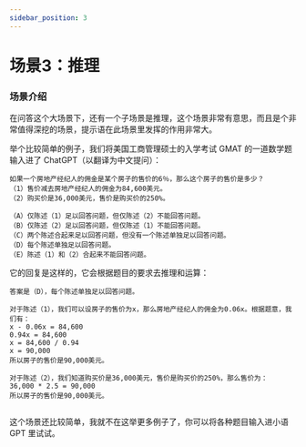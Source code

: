 ```yaml
---
sidebar_position: 3
---
```


# 场景3：推理

### 场景介绍

在问答这个大场景下，还有一个子场景是推理，这个场景非常有意思，而且是个非常值得深挖的场景，提示语在此场景里发挥的作用非常大。

举个比较简单的例子，我们将美国工商管理硕士的入学考试 GMAT 的一道数学题输入进了 ChatGPT（以翻译为中文提问）：

```other
如果一个房地产经纪人的佣金是某个房子的售价的6％，那么这个房子的售价是多少？
（1）售价减去房地产经纪人的佣金为84,600美元。
（2）购买价是36,000美元，售价是购买价的250%。

（A）仅陈述（1）足以回答问题，但仅陈述（2）不能回答问题。
（B）仅陈述（2）足以回答问题，但仅陈述（1）不能回答问题。
（C）两个陈述合起来足以回答问题，但没有一个陈述单独足以回答问题。
（D）每个陈述单独足以回答问题。
（E）陈述（1）和（2）合起来不能回答问题。
```

它的回复是这样的，它会根据题目的要求去推理和运算：

```other
答案是（D），每个陈述单独足以回答问题。

对于陈述（1），我们可以设房子的售价为x，那么房地产经纪人的佣金为0.06x。根据题意，我们有：
x - 0.06x = 84,600
0.94x = 84,600
x = 84,600 / 0.94
x = 90,000
所以房子的售价是90,000美元。

对于陈述（2），我们知道购买价是36,000美元，售价是购买价的250%，那么售价为：
36,000 * 2.5 = 90,000
所以房子的售价是90,000美元。
```

<figure><img src="../../.gitbook/assets/image (35).png" alt=""><figcaption></figcaption></figure>

这个场景还比较简单，我就不在这举更多例子了，你可以将各种题目输入进小语 GPT 里试试。

